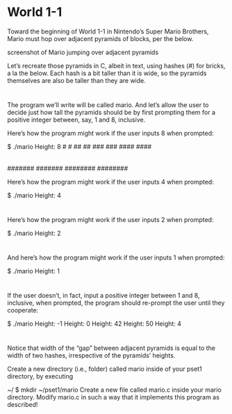 # World 1-1

Toward the beginning of World 1-1 in Nintendo’s Super Mario Brothers, Mario must hop over adjacent pyramids of blocks, per the below.

screenshot of Mario jumping over adjacent pyramids

Let’s recreate those pyramids in C, albeit in text, using hashes (#) for bricks, a la the below. Each hash is a bit taller than it is wide, so the pyramids themselves are also be taller than they are wide.

   #  #
  ##  ##
 ###  ###
####  ####
The program we’ll write will be called mario. And let’s allow the user to decide just how tall the pyramids should be by first prompting them for a positive integer between, say, 1 and 8, inclusive.

Here’s how the program might work if the user inputs 8 when prompted:

$ ./mario
Height: 8
       #  #
      ##  ##
     ###  ###
    ####  ####
   #####  #####
  ######  ######
 #######  #######
########  ########

Here’s how the program might work if the user inputs 4 when prompted:

$ ./mario
Height: 4
   #  #
  ##  ##
 ###  ###
####  ####
Here’s how the program might work if the user inputs 2 when prompted:

$ ./mario
Height: 2
 #  #
##  ##
And here’s how the program might work if the user inputs 1 when prompted:

$ ./mario
Height: 1
#  #
If the user doesn’t, in fact, input a positive integer between 1 and 8, inclusive, when prompted, the program should re-prompt the user until they cooperate:

$ ./mario
Height: -1
Height: 0
Height: 42
Height: 50
Height: 4
   #  #
  ##  ##
 ###  ###
####  ####
Notice that width of the “gap” between adjacent pyramids is equal to the width of two hashes, irrespective of the pyramids’ heights.

Create a new directory (i.e., folder) called mario inside of your pset1 directory, by executing

~/ $ mkdir ~/pset1/mario
Create a new file called mario.c inside your mario directory. Modify mario.c in such a way that it implements this program as described!